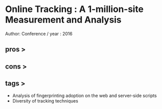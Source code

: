 Online Tracking : A 1-million-site Measurement and Analysis
===========================================================
Author:
Conference / year : 2016

pros >
------

cons > 
------

tags >
------
* Analysis of fingerprinting adoption on the web and server-side scripts
* Diversity of tracking techniques

